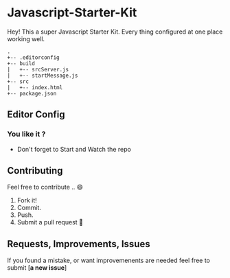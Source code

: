 # Javascript-Starter-Kit

Hey! This a super Javascript Starter Kit. Every thing configured at one place working well.

    .
    +-- .editorconfig
    +-- build
    |   +-- srcServer.js
    |   +-- startMessage.js
    +-- src
    |   +-- index.html
    +-- package.json


## Editor Config
  
### You like it ?
- Don't forget to Start and Watch the repo 

## Contributing
Feel free to contribute .. :smile:

1. Fork it!
2. Commit.
3. Push.
4. Submit a pull request :slightly_smiling_face:

## Requests, Improvements, Issues

If you found a mistake, or want improvemenents are needed feel free to submit [**a new issue**]

  
